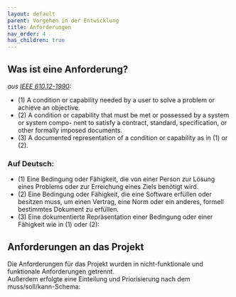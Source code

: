 ```yaml
---
layout: default
parent: Vorgehen in der Entwicklung
title: Anforderungen
nav_order: 4
has_children: true
---
```





## Was ist eine Anforderung?
_aus [IEEE 610.12-1990](https://standards.ieee.org/standard/610_12-1990.html):_
* (1) A condition or capability needed by a user to solve a problem or achieve an objective. 
* (2) A condition or capability that must be met or possessed by a system or system compo- nent to satisfy a  contract, standard, specification, or other formally imposed documents. 
* (3) A documented representation of a condition or capability as in (1) or (2). 

### Auf Deutsch:
* (1) Eine Bedingung oder Fähigkeit, die von einer Person zur Lösung eines Problems oder zur Erreichung eines Ziels benötigt wird. 
* (2) Eine Bedingung oder Fähigkeit, die eine Software erfüllen oder besitzen muss, um einen Vertrag, eine Norm oder ein anderes, formell bestimmtes Dokument zu erfüllen. 
* (3) Eine dokumentierte Repräsentation einer Bedingung oder einer Fähigkeit wie in (1) oder (2):

## Anforderungen an das Projekt
Die Anforderungen für das Projekt wurden in nicht-funktionale und funktionale Anforderungen getrennt.<br /> Außerdem erfolgte eine Einteilung und Priorisierung nach dem muss/soll/kann-Schema:

